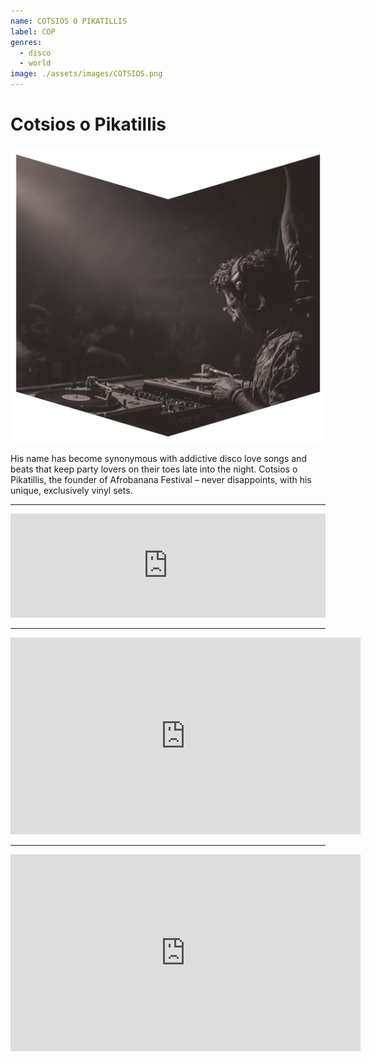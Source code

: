 ```yaml
---
name: COTSIOS O PIKATILLIS
label: COP
genres:
  - disco
  - world
image: ./assets/images/COTSIOS.png
---
```


# Cotsios o Pikatillis

![](./assets/images/COTSIOS.png)

His name has become synonymous with addictive disco love songs and beats that keep party lovers on their toes late into the night. Cotsios o Pikatillis, the founder of Afrobanana Festival – never disappoints, with his unique, exclusively vinyl sets.

---

<iframe width="100%" height="166" scrolling="no" frameborder="no" allow="autoplay" src="https://w.soundcloud.com/player/?url=https%3A//api.soundcloud.com/tracks/668428670&color=%231b1a65&auto_play=false&hide_related=true&show_comments=false&show_user=true&show_reposts=false&show_teaser=false"></iframe>

---

<iframe width="560" height="315" src="https://www.youtube.com/embed/NO8U7o9C96c" frameborder="0" allow="accelerometer; autoplay; encrypted-media; gyroscope; picture-in-picture" allowfullscreen></iframe>

---

<iframe width="560" height="315" src="https://www.youtube.com/embed/auLzG41N2jE" frameborder="0" allow="accelerometer; autoplay; encrypted-media; gyroscope; picture-in-picture" allowfullscreen></iframe>
